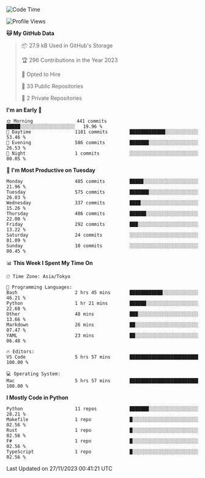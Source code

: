 <!--START_SECTION:waka-->
![Code Time](http://img.shields.io/badge/Code%20Time-740%20hrs%2025%20mins-blue)

![Profile Views](http://img.shields.io/badge/Profile%20Views-0-blue)

**🐱 My GitHub Data** 

> 📦 27.9 kB Used in GitHub's Storage 
 > 
> 🏆 296 Contributions in the Year 2023
 > 
> 💼 Opted to Hire
 > 
> 📜 33 Public Repositories 
 > 
> 🔑 2 Private Repositories 
 > 
**I'm an Early 🐤** 

```text
🌞 Morning                441 commits         █████░░░░░░░░░░░░░░░░░░░░   19.96 % 
🌆 Daytime                1181 commits        █████████████░░░░░░░░░░░░   53.46 % 
🌃 Evening                586 commits         ███████░░░░░░░░░░░░░░░░░░   26.53 % 
🌙 Night                  1 commits           ░░░░░░░░░░░░░░░░░░░░░░░░░   00.05 % 
```
📅 **I'm Most Productive on Tuesday** 

```text
Monday                   485 commits         █████░░░░░░░░░░░░░░░░░░░░   21.96 % 
Tuesday                  575 commits         ███████░░░░░░░░░░░░░░░░░░   26.03 % 
Wednesday                337 commits         ████░░░░░░░░░░░░░░░░░░░░░   15.26 % 
Thursday                 486 commits         ██████░░░░░░░░░░░░░░░░░░░   22.00 % 
Friday                   292 commits         ███░░░░░░░░░░░░░░░░░░░░░░   13.22 % 
Saturday                 24 commits          ░░░░░░░░░░░░░░░░░░░░░░░░░   01.09 % 
Sunday                   10 commits          ░░░░░░░░░░░░░░░░░░░░░░░░░   00.45 % 
```


📊 **This Week I Spent My Time On** 

```text
🕑︎ Time Zone: Asia/Tokyo

💬 Programming Languages: 
Bash                     2 hrs 45 mins       ████████████░░░░░░░░░░░░░   46.21 % 
Python                   1 hr 21 mins        ██████░░░░░░░░░░░░░░░░░░░   22.68 % 
Other                    48 mins             ███░░░░░░░░░░░░░░░░░░░░░░   13.66 % 
Markdown                 26 mins             ██░░░░░░░░░░░░░░░░░░░░░░░   07.47 % 
YAML                     23 mins             ██░░░░░░░░░░░░░░░░░░░░░░░   06.48 % 

🔥 Editors: 
VS Code                  5 hrs 57 mins       █████████████████████████   100.00 % 

💻 Operating System: 
Mac                      5 hrs 57 mins       █████████████████████████   100.00 % 
```

**I Mostly Code in Python** 

```text
Python                   11 repos            ███████░░░░░░░░░░░░░░░░░░   28.21 % 
Makefile                 1 repo              █░░░░░░░░░░░░░░░░░░░░░░░░   02.56 % 
Rust                     1 repo              █░░░░░░░░░░░░░░░░░░░░░░░░   02.56 % 
F#                       1 repo              █░░░░░░░░░░░░░░░░░░░░░░░░   02.56 % 
TypeScript               1 repo              █░░░░░░░░░░░░░░░░░░░░░░░░   02.56 % 
```




 Last Updated on 27/11/2023 00:41:21 UTC
<!--END_SECTION:waka-->
